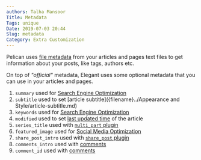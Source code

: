 ```yaml
---
authors: Talha Mansoor
Title: Metadata
Tags: unique
Date: 2019-07-03 20:44
Slug: metadata
Category: Extra Customization
---
```


Pelican uses [file
metadata](http://docs.getpelican.com/en/latest/getting_started.html#file-metadata)
from your articles and pages text files to get information about your posts,
like tags, authors etc.

On top of _"official"_ metadata, Elegant uses some optional metadata that you
can use in your articles and pages.

1. `summary` used for [Search Engine
   Optimization](search-engine-and-social-media-optimization#search-engine-optimization-seo)
1. `subtitle` used to set [article
   subtitle]({filename}../Appearance and Style/article-subtitle.md)
1. `keywords` used for [Search Engine
   Optimization](search-engine-and-social-media-optimization#search-engine-optimization-seo)
1. `modified` used to set [last updated time](how-does-modified-metadata-works)
   of the article
1. `series_title` used with [`multi_part` plugin](how-to-use-multi-part-plugin)
1. `featured_image` used for [Social Media
   Optimization](search-engine-and-social-media-optimization#social-media-optimization-smo)
1. `share_post_intro` used with [`share_post`
   plugin](how-to-use-social-sharing-plugin)
1. `comments_intro` used with
   [comments]({filename}../Comments/invite-comments.md)
1. `comment_id` used with
   [comments]({filename}../Comments/comment-id.md)
